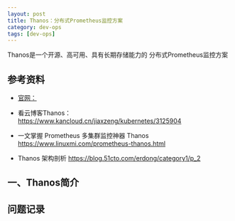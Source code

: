 ```yaml
---
layout: post
title: Thanos：分布式Prometheus监控方案
category: dev-ops
tags: [dev-ops]
---
```


Thanos是一个开源、高可用、具有长期存储能力的 分布式Prometheus监控方案

## 参考资料
- [官网：](https://thanos.io/tip/thanos/getting-started.md/#)


- 看云博客Thanos：https://www.kancloud.cn/jiaxzeng/kubernetes/3125904
- 一文掌握 Prometheus 多集群监控神器 Thanos https://www.linuxmi.com/prometheus-thanos.html
- Thanos 架构剖析 https://blog.51cto.com/erdong/category1/p_2  

## 一、Thanos简介

## 问题记录